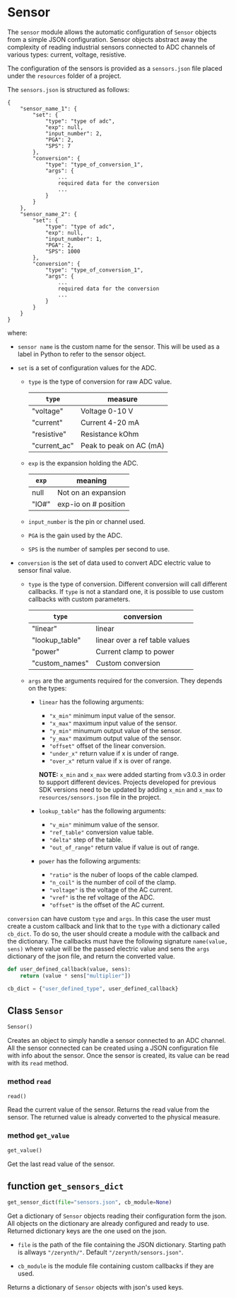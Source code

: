 # Sensor

The `sensor` module allows the automatic configuration of `Sensor` objects from a simple JSON configuration. Sensor objects abstract away the complexity of reading industrial sensors connected to ADC channels of various types: current, voltage, resistive.

The configuration of the sensors is provided as a `sensors.json` file placed under the `resources` folder of a project.

The `sensors.json` is structured as follows:
```
{
    "sensor_name_1": {
        "set": {
            "type": "type of adc",
            "exp": null,
            "input_number": 2,
            "PGA": 2,
            "SPS": 7
        },
        "conversion": {
            "type": "type_of_conversion_1",
            "args": {
                ...
                required data for the conversion
                ...
            }
        }
    },
    "sensor_name_2": {
	    "set": {
	        "type": "type of adc",
	        "exp": null,
	        "input_number": 1,
	        "PGA": 2,
	        "SPS": 1000
    	},
    	"conversion": {
	        "type": "type_of_conversion_1",
	        "args": {
	    	    ...
                required data for the conversion
                ...
	        }
	    }
    }
}
```

where:

* `sensor name` is the custom name for the sensor. This will be used as a label in Python to refer to the sensor object.

* `set` is a set of configuration values for the ADC.

    - `type` is the type of conversion for raw ADC value.

        |    `type`    |         measure         |
        |--------------|-------------------------|
        | "voltage"    | Voltage 0-10 V          |
        | "current"    | Current 4-20 mA         |
        | "resistive"  | Resistance kOhm         |
        | "current_ac" | Peak to peak on AC (mA) |

    - `exp` is the expansion holding the ADC.

        |  `exp`  |        meaning       |
        |---------|----------------------|
        | null    | Not on an expansion  |
        | "IO#"   | exp-io on # position |

    - `input_number` is the pin or channel used.

    - `PGA` is the gain used by the ADC.

    - `SPS` is the number of samples per second to use.

* `conversion` is the set of data used to convert ADC electric value to sensor final value.

    - `type` is the type of conversion. Different conversion will call different callbacks. If `type` is not a standard one, it is possible to use custom callbacks with custom parameters.

        |     `type`     |           conversion           |
        |----------------|--------------------------------|
        | "linear"       | linear                         |
        | "lookup_table" | linear over a ref table values |
        | "power"        | Current clamp to power         |
        | "custom_names" | Custom conversion              |

    - `args` are the arguments required for the conversion. They depends on the types:

        * `linear` has the following arguments:
            - `"x_min"` minimum input value of the sensor.
            - `"x_max"` maximum input value of the sensor.
            - `"y_min"` minumum output value of the sensor.
            - `"y_max"` maximum output value of the sensor.
            - `"offset"` offset of the linear conversion.
            - `"under_x"` return value if x is under of range.
            - `"over_x"` return value if x is over of range.

            **NOTE:** `x_min` and `x_max` were added starting from v3.0.3 in order to
                    support different devices. Projects developed for previous SDK
                    versions need to be updated by adding `x_min` and `x_max` to
                    `resources/sensors.json` file in the project.

        * `lookup_table"` has the following arguments:

            - `"v_min"` minimum value of the sensor.
            - `"ref_table"` conversion value table.
            - `"delta"` step of the table.
            - `"out_of_range"` return value if value is out of range.

        * `power` has the following arguments:

            - `"ratio"` is the nuber of loops of the cable clamped.
            - `"n_coil"` is the number of coil of the clamp.
            - `"voltage"` is the voltage of the AC current.
            - `"vref"` is the ref voltage of the ADC.
            - `"offset"` is the offset of the AC current.

`conversion` can have custom `type` and `args`. In this case the user must create a custom callback and link that to the `type` with a dictionary called `cb_dict`.
To do so, the user should create a module with the callback and the dictionary.
The callbacks must have the following signature `name(value, sens)` where value will be the passed electric value and sens the `args` dictionary of the json file, and return the converted value.

```python
def user_defined_callback(value, sens):
    return (value * sens["multiplier"])

cb_dict = {"user_defined_type", user_defined_callback}
```


## Class `Sensor`
```python
Sensor()
```
Creates an object to simply handle a sensor connected to an ADC channel.
All the sensor connected can be created using a JSON configuration file with info about the sensor. Once the sensor is created, its value can be read with its `read` method.

### method `read`
```python
read()
```
Read the current value of the sensor.
Returns the  read value from the sensor. The returned value is already converted to the physical measure.

### method `get_value`
```python
get_value()
```
Get the last read value of the sensor.

## function `get_sensors_dict`
```python
get_sensor_dict(file="sensors.json", cb_module=None)
```
Get a dictionary of `Sensor` objects reading their configuration form the json. All objects on the dictionary are already configured and ready to use. Returned dictionary keys are the one used on the json.

* `file` is the path of the file containing the JSON dictionary. Starting path is allways `"/zerynth/"`. Default `"/zerynth/sensors.json"`.

* `cb_module` is the module file containing custom callbacks if they are used.

Returns a dictionary of `Sensor` objects with json's used keys.
